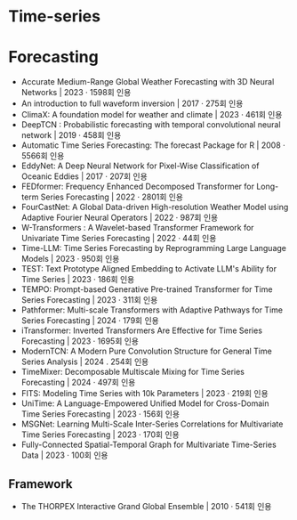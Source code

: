 # Time-series

# Forecasting
- Accurate Medium-Range Global Weather Forecasting with 3D Neural Networks | 2023 · 1598회 인용
- An introduction to full waveform inversion | 2017 · 275회 인용
- ClimaX: A foundation model for weather and climate | 2023 · 461회 인용
- DeepTCN : Probabilistic forecasting with temporal convolutional neural network | 2019 · 458회 인용
- Automatic Time Series Forecasting: The forecast Package for R | 2008 · 5566회 인용
- EddyNet: A Deep Neural Network for Pixel-Wise Classification of Oceanic Eddies | 2017 · 207회 인용
- FEDformer: Frequency Enhanced Decomposed Transformer for Long-term Series Forecasting | 2022 · 2801회 인용
- FourCastNet: A Global Data-driven High-resolution Weather Model using Adaptive Fourier Neural Operators | 2022 · 987회 인용
- W-Transformers : A Wavelet-based Transformer Framework for Univariate Time Series Forecasting | 2022 · 44회 인용
- Time-LLM: Time Series Forecasting by Reprogramming Large Language Models | 2023 · 950회 인용
- TEST: Text Prototype Aligned Embedding to Activate LLM's Ability for Time Series | 2023 · 186회 인용
- TEMPO: Prompt-based Generative Pre-trained Transformer for Time Series Forecasting | 2023 · 311회 인용
- Pathformer: Multi-scale Transformers with Adaptive Pathways for Time Series Forecasting | 2024 · 179회 인용
- iTransformer: Inverted Transformers Are Effective for Time Series Forecasting | 2023 · 1695회 인용
- ModernTCN: A Modern Pure Convolution Structure for General Time Series Analysis | 2024 . 254회 인용
- TimeMixer: Decomposable Multiscale Mixing for Time Series Forecasting | 2024 · 497회 인용
- FITS: Modeling Time Series with 10k Parameters | 2023 · 219회 인용
- UniTime: A Language-Empowered Unified Model for Cross-Domain Time Series Forecasting | 2023 · 156회 인용
- MSGNet: Learning Multi-Scale Inter-Series Correlations for Multivariate Time Series Forecasting | 2023 · 170회 인용
- Fully-Connected Spatial-Temporal Graph for Multivariate Time-Series Data | 2023 · 100회 인용


## Framework
- The THORPEX Interactive Grand Global Ensemble | 2010 · 541회 인용
